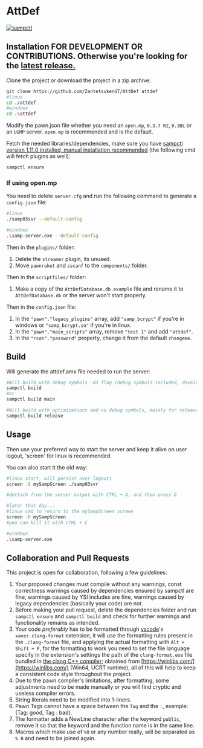 # AttDef

[![sampctl](https://img.shields.io/badge/sampctl-AttDef-2f2f2f.svg?style=for-the-badge)](https://github.com/ZantetsukenGT/AttDef)

<!--
* Follow [Semantic Versioning](https://semver.org/)
-->

## Installation FOR DEVELOPMENT OR CONTRIBUTIONS. Otherwise you're looking for the [latest release.](https://github.com/ZantetsukenGT/AttDef/releases/latest)

Clone the project or download the project in a zip archive:

```bash
git clone https://github.com/ZantetsukenGT/AttDef attdef
#linux
cd ./attdef
#windows
cd .\attdef
```

Modify the pawn.json file whether you need an `open.mp`, `0.3.7 R2`, `0.3DL` or an `UGMP` server. `open.mp` is recommended and is the default.

Fetch the needed libraries/dependencies, make sure you have [sampctl version 1.11.0 installed, manual installation recommended](https://github.com/Southclaws/sampctl/wiki/Windows#installing-manually) (the following cmd will fetch plugins as well):

```bash
sampctl ensure
```

### If using open.mp

You need to delete `server.cfg` and run the following command to generate a `config.json` file:

```bash
#linux
./samp03svr --default-config

#windows
.\samp-server.exe --default-config
```

Then in the `plugins/` folder:

1. Delete the `streamer` plugin, its unused.
2. Move `pawnraket` and `sscanf` to the `components/` folder.

Then in the `scriptfiles/` folder:

1. Make a copy of the `AttDefDatabase.db.example` file and rename it to `AttDefDatabase.db` or the server won't start properly.

Then in the `config.json` file:

1. In the `"pawn"."legacy_plugins"` array, add `"samp_bcrypt"` if you're in windows or `"samp_bcrypt.so"` if you're in linux.
2. In the `"pawn"."main_scripts"` array, remove `"test 1"` and add `"attdef"`.
3. In the `"rcon"."password"` property, change it from the default `changeme`.

## Build

Will generate the attdef.amx file needed to run the server:

```bash
#Will build with debug symbols -d3 flag (debug symbols included, development and for crashdetect to output useful info)
sampctl build
#or
sampctl build main
```

```bash
#Will build with optimizations and no debug symbols, mainly for release builds
sampctl build release
```

## Usage

Then use your preferred way to start the server and keep it alive on user logout, 'screen' for linux is recommended.

You can also start it the old way:

```bash
#linux start, will persist over logouts
screen -S mySampScreen ./samp03svr

#dettach from the server output with CTRL + A, and then press D 

#later that day...
#linux cmd to return to the mySampScreen screen
screen -R mySampScreen
#you can kill it with CTRL + C

#windows
.\samp-server.exe
```


## Collaboration and Pull Requests

This project is open for collaboration, following a few guidelines:

1. Your proposed changes must compile without any warnings, const correctness warnings caused by dependencies ensured by sampctl are fine, warnings caused by YSI includes are fine, warnings caused by legacy dependencies (basically your code) are not.
2. Before making your pull request, delete the dependencies folder and run `sampctl ensure` and `sampctl build` and check for further warnings and functionality remains as intended.
3. Your code *preferably* has to be formatted through [vscode](https://code.visualstudio.com/)'s `xaver.clang-format` extension, it will use the formatting rules present in the `.clang-format` file, and applying the actual formatting with `Alt + Shift + F`, for the formatting to work you need to set the file language specify in the extension's settings the path of the `clang-format.exe` file bundled in [the clang C++ compiler](https://github.com/brechtsanders/winlibs_mingw/releases/download/12.2.0-14.0.6-10.0.0-ucrt-r2/winlibs-x86_64-posix-seh-gcc-12.2.0-llvm-14.0.6-mingw-w64ucrt-10.0.0-r2.7z); obtained from [https://winlibs.com/](https://winlibs.com/) (Win64, UCRT runtime), all of this will help to keep a consistent code style throughout the project.
4. Due to the pawn compiler's limitations, after formatting, some adjustments need to be made manually or you will find cryptic and useless compiler errors.
5. String literals need to be modified into 1-liners.
6. Pawn Tags cannot have a space between the `Tag` and the `:`, example: (Tag: good, Tag : bad).
7. The formatter adds a NewLine character after the keyword `public`, remove it so that the keyword and the function name is in the same line.
8. Macros which make use of `%0` or any number really, will be separated as `% 0` and need to be joined again.

